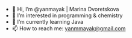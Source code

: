 - 👋 Hi, I’m @yanmayak | Marina Dvoretskova
- 👀 I’m interested in programming & chemistry 
- 🌱 I’m currently learning Java 
- 📫 How to reach me: yanmmayak@gmail.com 

<!---
yanmayak/yanmayak is a ✨ special ✨ repository because its `README.md` (this file) appears on your GitHub profile.
You can click the Preview link to take a look at your changes.
--->
